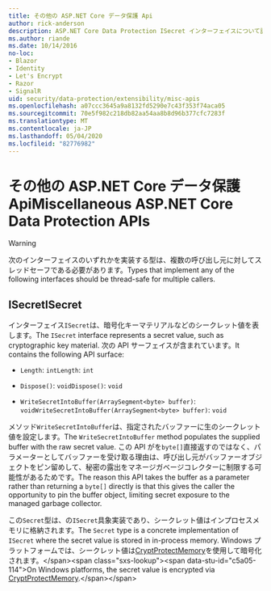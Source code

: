 ```yaml
---
title: その他の ASP.NET Core データ保護 Api
author: rick-anderson
description: ASP.NET Core Data Protection ISecret インターフェイスについて説明します。
ms.author: riande
ms.date: 10/14/2016
no-loc:
- Blazor
- Identity
- Let's Encrypt
- Razor
- SignalR
uid: security/data-protection/extensibility/misc-apis
ms.openlocfilehash: a07ccc3645a9a8132fd5290e7c43f353f74aca05
ms.sourcegitcommit: 70e5f982c218db82aa54aa8b8d96b377cfc7283f
ms.translationtype: MT
ms.contentlocale: ja-JP
ms.lasthandoff: 05/04/2020
ms.locfileid: "82776982"
---
```

# <a name="miscellaneous-aspnet-core-data-protection-apis"></a><span data-ttu-id="c5a05-103">その他の ASP.NET Core データ保護 Api</span><span class="sxs-lookup"><span data-stu-id="c5a05-103">Miscellaneous ASP.NET Core Data Protection APIs</span></span>

<a name="data-protection-extensibility-mics-apis"></a>

>[!WARNING]
> <span data-ttu-id="c5a05-104">次のインターフェイスのいずれかを実装する型は、複数の呼び出し元に対してスレッドセーフである必要があります。</span><span class="sxs-lookup"><span data-stu-id="c5a05-104">Types that implement any of the following interfaces should be thread-safe for multiple callers.</span></span>

## <a name="isecret"></a><span data-ttu-id="c5a05-105">ISecret</span><span class="sxs-lookup"><span data-stu-id="c5a05-105">ISecret</span></span>

<span data-ttu-id="c5a05-106">インターフェイス`ISecret`は、暗号化キーマテリアルなどのシークレット値を表します。</span><span class="sxs-lookup"><span data-stu-id="c5a05-106">The `ISecret` interface represents a secret value, such as cryptographic key material.</span></span> <span data-ttu-id="c5a05-107">次の API サーフェイスが含まれています。</span><span class="sxs-lookup"><span data-stu-id="c5a05-107">It contains the following API surface:</span></span>

* <span data-ttu-id="c5a05-108">`Length`: `int`</span><span class="sxs-lookup"><span data-stu-id="c5a05-108">`Length`: `int`</span></span>

* <span data-ttu-id="c5a05-109">`Dispose()`: `void`</span><span class="sxs-lookup"><span data-stu-id="c5a05-109">`Dispose()`: `void`</span></span>

* <span data-ttu-id="c5a05-110">`WriteSecretIntoBuffer(ArraySegment<byte> buffer)`: `void`</span><span class="sxs-lookup"><span data-stu-id="c5a05-110">`WriteSecretIntoBuffer(ArraySegment<byte> buffer)`: `void`</span></span>

<span data-ttu-id="c5a05-111">メソッド`WriteSecretIntoBuffer`は、指定されたバッファーに生のシークレット値を設定します。</span><span class="sxs-lookup"><span data-stu-id="c5a05-111">The `WriteSecretIntoBuffer` method populates the supplied buffer with the raw secret value.</span></span> <span data-ttu-id="c5a05-112">この API がを`byte[]`直接返すのではなく、パラメーターとしてバッファーを受け取る理由は、呼び出し元がバッファーオブジェクトをピン留めして、秘密の露出をマネージガベージコレクターに制限する可能性があるためです。</span><span class="sxs-lookup"><span data-stu-id="c5a05-112">The reason this API takes the buffer as a parameter rather than returning a `byte[]` directly is that this gives the caller the opportunity to pin the buffer object, limiting secret exposure to the managed garbage collector.</span></span>

<span data-ttu-id="c5a05-113">この`Secret`型は、の`ISecret`具象実装であり、シークレット値はインプロセスメモリに格納されます。</span><span class="sxs-lookup"><span data-stu-id="c5a05-113">The `Secret` type is a concrete implementation of `ISecret` where the secret value is stored in in-process memory.</span></span> <span data-ttu-id="c5a05-114">Windows プラットフォームでは、シークレット値は[CryptProtectMemory](https://msdn.microsoft.com/library/windows/desktop/aa380262(v=vs.85).aspx)を使用して暗号化されます。</span><span class="sxs-lookup"><span data-stu-id="c5a05-114">On Windows platforms, the secret value is encrypted via [CryptProtectMemory](https://msdn.microsoft.com/library/windows/desktop/aa380262(v=vs.85).aspx).</span></span>
